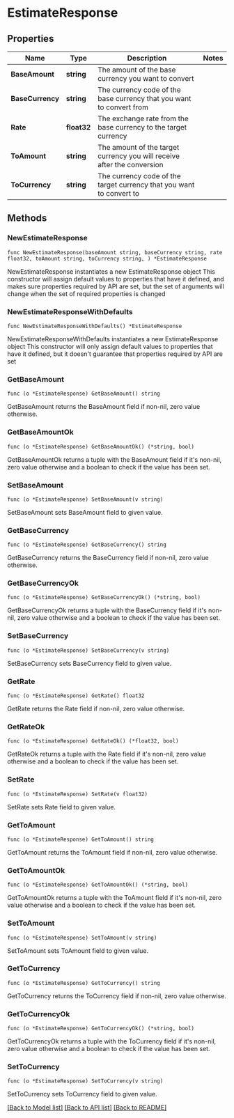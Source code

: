 # EstimateResponse

## Properties

Name | Type | Description | Notes
------------ | ------------- | ------------- | -------------
**BaseAmount** | **string** | The amount of the base currency you want to convert | 
**BaseCurrency** | **string** | The currency code of the base currency that you want to convert from | 
**Rate** | **float32** | The exchange rate from the base currency to the target currency | 
**ToAmount** | **string** | The amount of the target currency you will receive after the conversion | 
**ToCurrency** | **string** | The currency code of the target currency that you want to convert to | 

## Methods

### NewEstimateResponse

`func NewEstimateResponse(baseAmount string, baseCurrency string, rate float32, toAmount string, toCurrency string, ) *EstimateResponse`

NewEstimateResponse instantiates a new EstimateResponse object
This constructor will assign default values to properties that have it defined,
and makes sure properties required by API are set, but the set of arguments
will change when the set of required properties is changed

### NewEstimateResponseWithDefaults

`func NewEstimateResponseWithDefaults() *EstimateResponse`

NewEstimateResponseWithDefaults instantiates a new EstimateResponse object
This constructor will only assign default values to properties that have it defined,
but it doesn't guarantee that properties required by API are set

### GetBaseAmount

`func (o *EstimateResponse) GetBaseAmount() string`

GetBaseAmount returns the BaseAmount field if non-nil, zero value otherwise.

### GetBaseAmountOk

`func (o *EstimateResponse) GetBaseAmountOk() (*string, bool)`

GetBaseAmountOk returns a tuple with the BaseAmount field if it's non-nil, zero value otherwise
and a boolean to check if the value has been set.

### SetBaseAmount

`func (o *EstimateResponse) SetBaseAmount(v string)`

SetBaseAmount sets BaseAmount field to given value.


### GetBaseCurrency

`func (o *EstimateResponse) GetBaseCurrency() string`

GetBaseCurrency returns the BaseCurrency field if non-nil, zero value otherwise.

### GetBaseCurrencyOk

`func (o *EstimateResponse) GetBaseCurrencyOk() (*string, bool)`

GetBaseCurrencyOk returns a tuple with the BaseCurrency field if it's non-nil, zero value otherwise
and a boolean to check if the value has been set.

### SetBaseCurrency

`func (o *EstimateResponse) SetBaseCurrency(v string)`

SetBaseCurrency sets BaseCurrency field to given value.


### GetRate

`func (o *EstimateResponse) GetRate() float32`

GetRate returns the Rate field if non-nil, zero value otherwise.

### GetRateOk

`func (o *EstimateResponse) GetRateOk() (*float32, bool)`

GetRateOk returns a tuple with the Rate field if it's non-nil, zero value otherwise
and a boolean to check if the value has been set.

### SetRate

`func (o *EstimateResponse) SetRate(v float32)`

SetRate sets Rate field to given value.


### GetToAmount

`func (o *EstimateResponse) GetToAmount() string`

GetToAmount returns the ToAmount field if non-nil, zero value otherwise.

### GetToAmountOk

`func (o *EstimateResponse) GetToAmountOk() (*string, bool)`

GetToAmountOk returns a tuple with the ToAmount field if it's non-nil, zero value otherwise
and a boolean to check if the value has been set.

### SetToAmount

`func (o *EstimateResponse) SetToAmount(v string)`

SetToAmount sets ToAmount field to given value.


### GetToCurrency

`func (o *EstimateResponse) GetToCurrency() string`

GetToCurrency returns the ToCurrency field if non-nil, zero value otherwise.

### GetToCurrencyOk

`func (o *EstimateResponse) GetToCurrencyOk() (*string, bool)`

GetToCurrencyOk returns a tuple with the ToCurrency field if it's non-nil, zero value otherwise
and a boolean to check if the value has been set.

### SetToCurrency

`func (o *EstimateResponse) SetToCurrency(v string)`

SetToCurrency sets ToCurrency field to given value.



[[Back to Model list]](../README.md#documentation-for-models) [[Back to API list]](../README.md#documentation-for-api-endpoints) [[Back to README]](../README.md)


